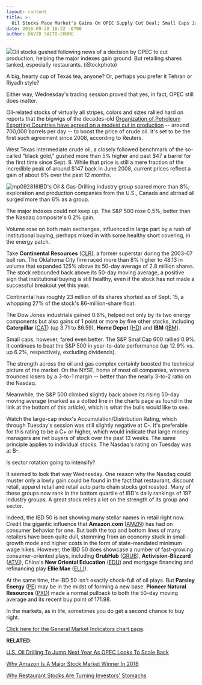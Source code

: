 ```yaml
---
layout: content
title: >-
  Oil Stocks Pace Market's Gains On OPEC Supply Cut Deal; Small Caps Jam
date: 2016-09-28 18:22 -0700
author: DAVID SAITO-CHUNG
---
```






![](https://www.investors.com/wp-content/uploads/2016/09/BIGPIC-092816-iStock.jpg)Oil stocks gushed following news of a decision by OPEC to cut production, helping the major indexes gain ground. But retailing shares tanked, especially restaurants. (iStockphoto)









A big, hearty cup of Texas tea, anyone? Or, perhaps you prefer it Tehran or Riyadh style?


Either way, Wednesday's trading session proved that yes, in fact, OPEC still does matter.


Oil-related stocks of virtually all stripes, colors and sizes rallied hard on reports that the bigwigs of the decades-old [Organization of Petroleum Exporting Countries have agreed on a modest cut in production](https://www.investors.com/news/no-cut-seen-in-algiers-but-saudi-arabia-ok-with-conditions-for-iran/) -- around 700,000 barrels per day -- to boost the price of crude oil. It's set to be the first such agreement since 2008, according to Reuters.


West Texas Intermediate crude oil, a closely followed benchmark of the so-called "black gold," gushed more than 5% higher and past $47 a barrel for the first time since Sept. 8. While that price is still a mere fraction of the incredible peak of around $147 back in June 2008, current prices reflect a gain of about 6% over the past 12 months.


![mp092816](https://www.investors.com/wp-content/uploads/2016/09/MP092816-185x300.jpg)IBD's Oil & Gas-Drilling industry group soared more than 8%; exploration and production companies from the U.S., Canada and abroad all surged more than 6% as a group.


The major indexes could not keep up. The S&P 500 rose 0.5%, better than the Nasdaq composite's 0.2% gain.


Volume rose on both main exchanges, influenced in large part by a rush of institutional buying, perhaps mixed in with some healthy short covering, in the energy patch.


Take **Continental Resources** ([CLR](https://research.investors.com/quote.aspx?symbol=CLR)), a former superstar during the 2003-07 bull run. The Oklahoma City firm raced more than 8% higher to 48.13 in volume that expanded 125% above its 50-day average of 2.8 million shares. The stock rebounded back above its 50-day moving average, a positive sign that institutional buying is still healthy, even if the stock has not made a successful breakout yet this year.


Continental has roughly 23 million of its shares shorted as of Sept. 15, a whopping 27% of the stock's 86-million-share float.


The Dow Jones industrials gained 0.6%, helped not only by its two energy components but also gains of 1 point or more by five other stocks, including **Caterpillar** ([CAT](https://research.investors.com/quote.aspx?symbol=CAT)) (up 3.71 to 86.59), **Home Depot** ([HD](https://research.investors.com/quote.aspx?symbol=HD)) and **IBM** ([IBM](https://research.investors.com/quote.aspx?symbol=IBM)).


Small caps, however, fared even better. The S&P SmallCap 600 rallied 0.9%. It continues to beat the S&P 500 in year-to-date performance (up 12.9% vs. up 6.2%, respectively, excluding dividends).


The strength across the oil and gas complex certainly boosted the technical picture of the market. On the NYSE, home of most oil companies, winners trounced losers by a 3-to-1 margin -- better than the nearly 3-to-2 ratio on the Nasdaq.


Meanwhile, the S&P 500 climbed slightly back above its rising 50-day moving average (marked as a dotted line in the charts page as found in the link at the bottom of this article), which is what the bulls would like to see.


Watch the large-cap index's Accumulation/Distribution Rating, which through Tuesday's session was still slightly negative at C-. It's preferable for this rating to be a C+ or higher, which would indicate that large money managers are net buyers of stock over the past 13 weeks. The same principle applies to individual stocks. The Nasdaq's rating on Tuesday was at B-.


Is sector rotation going to intensify?


It seemed to look that way Wednesday. One reason why the Nasdaq could muster only a lowly gain could be found in the fact that restaurant, discount retail, apparel retail and retail auto parts chain stocks got roasted. Many of these groups now rank in the bottom quartile of IBD's daily rankings of 197 industry groups. A great stock relies a lot on the strength of its group and sector.


Indeed, the IBD 50 is not showing many stellar names in retail right now. Credit the gigantic influence that **Amazon.com** ([AMZN](https://research.investors.com/quote.aspx?symbol=AMZN)) has had on consumer behavior for one. But both the top and bottom lines of many retailers have been quite dull, stemming from an economy stuck in small-growth mode and higher costs in the form of state-mandated minimum wage hikes. However, the IBD 50 does showcase a number of fast-growing consumer-oriented plays, including **GrubHub** ([GRUB](https://research.investors.com/quote.aspx?symbol=GRUB)), **Activision-Blizzard** ([ATVI](https://research.investors.com/quote.aspx?symbol=ATVI)), China's **New Oriental Education** ([EDU](https://research.investors.com/quote.aspx?symbol=EDU)) and mortgage financing and refinancing play **Ellie Mae** ([ELLI](https://research.investors.com/quote.aspx?symbol=ELLI)).


At the same time, the IBD 50 isn't exactly chock-full of oil plays. But **Parsley Energy** ([PE](https://research.investors.com/quote.aspx?symbol=PE)) may be in the midst of forming a new base. **Pioneer Natural Resources** ([PXD](https://research.investors.com/quote.aspx?symbol=PXD)) made a normal pullback to both the 50-day moving average and its recent buy point of 171.98.


In the markets, as in life, sometimes you do get a second chance to buy right.


[Click here for the General Market Indicators chart page](https://www.investors.com/wp-content/uploads/2016/09/IBD2809152722GMI.pdf).


**RELATED**:


[U.S. Oil Drilling To Jump Next Year As OPEC Looks To Scale Back](https://www.investors.com/news/u-s-rig-counts-to-rise-in-2017-while-opec-scales-back-output/)


[Why Amazon Is A Major Stock Market Winner In 2016](https://www.investors.com/market-trend/stock-market-today/stocks-up-alibaba-rallies-again-why-amazon-com-continues-to-lead/)


[Why Restaurant Stocks Are Turning Investors' Stomachs](https://www.investors.com/research/ibd-industry-themes/upcoming-fast-food-same-store-sales-seen-flat-to-slightly-negative/)




